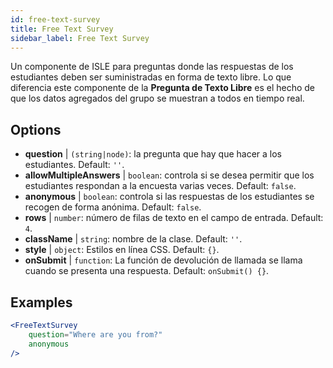 ```yaml
---
id: free-text-survey 
title: Free Text Survey
sidebar_label: Free Text Survey
---
```


Un componente de ISLE para preguntas donde las respuestas de los estudiantes deben ser suministradas en forma de texto libre. Lo que diferencia este componente de la **Pregunta de Texto Libre** es el hecho de que los datos agregados del grupo se muestran a todos en tiempo real.

## Options

* __question__ | `(string|node)`: la pregunta que hay que hacer a los estudiantes. Default: `''`.
* __allowMultipleAnswers__ | `boolean`: controla si se desea permitir que los estudiantes respondan a la encuesta varias veces. Default: `false`.
* __anonymous__ | `boolean`: controla si las respuestas de los estudiantes se recogen de forma anónima. Default: `false`.
* __rows__ | `number`: número de filas de texto en el campo de entrada. Default: `4`.
* __className__ | `string`: nombre de la clase. Default: `''`.
* __style__ | `object`: Estilos en línea CSS. Default: `{}`.
* __onSubmit__ | `function`: La función de devolución de llamada se llama cuando se presenta una respuesta. Default: `onSubmit() {}`.


## Examples

```jsx live
<FreeTextSurvey 
    question="Where are you from?"
    anonymous
/>
``` 

